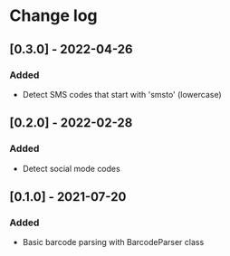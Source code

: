 # Change log

## [0.3.0] - 2022-04-26

### Added

- Detect SMS codes that start with 'smsto' (lowercase)

## [0.2.0] - 2022-02-28

### Added

- Detect social mode codes

## [0.1.0] - 2021-07-20

### Added

- Basic barcode parsing with BarcodeParser class
